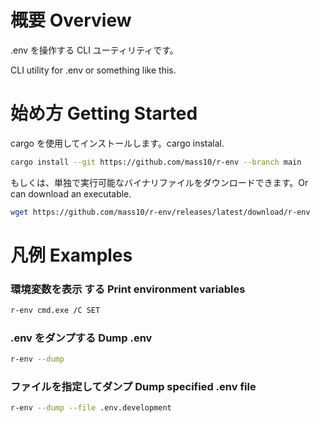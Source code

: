 # 概要 Overview

.env を操作する CLI ユーティリティです。

CLI utility for .env or something like this.

# 始め方 Getting Started

cargo を使用してインストールします。cargo instalal.

```sh
cargo install --git https://github.com/mass10/r-env --branch main
```

もしくは、単独で実行可能なバイナリファイルをダウンロードできます。Or can download an executable.

```sh
wget https://github.com/mass10/r-env/releases/latest/download/r-env
```

# 凡例 Examples

### 環境変数を表示 する Print environment variables

```sh
r-env cmd.exe /C SET
```

### .env をダンプする Dump .env

```sh
r-env --dump
```

### ファイルを指定してダンプ Dump specified .env file

```sh
r-env --dump --file .env.development
```
